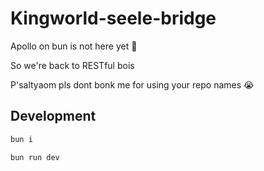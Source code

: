 # Kingworld-seele-bridge

Apollo on bun is not here yet 🤔

So we're back to RESTful bois

P'saltyaom pls dont bonk me for using your repo names 😭

## Development

```bash
bun i

bun run dev
```
